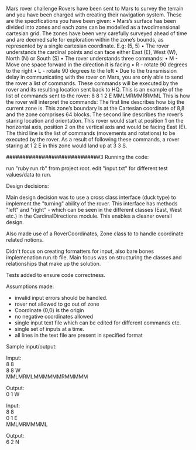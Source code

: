 Mars rover challenge
Rovers have been sent to Mars to survey the terrain and you have been charged with
creating their navigation system. These are the specifications you have been given:
• Mars’s surface has been divided into zones and each zone can be modelled as a twodimensional cartesian grid. The zones have been very carefully surveyed ahead of
time and are deemed safe for exploration within the zone’s bounds, as represented
by a single cartesian coordinate. E.g: (5, 5)
• The rover understands the cardinal points and can face either East (E), West (W),
North (N) or South (S)
• The rover understands three commands:
• M - Move one space forward in the direction it is facing
• R - rotate 90 degrees to the right
• L - rotate 90 degrees to the left
• Due to the transmission delay in communicating with the rover on Mars, you are only
able to send the rover a list of commands. These commands will be executed by the
rover and its resulting location sent back to HQ. This is an example of the list of
commands sent to the rover:
8 8
1 2 E
MMLMRMMRRMML
This is how the rover will interpret the commands:
The first line describes how big the current zone is. This zone’s boundary is at the Cartesian
coordinate of 8,8 and the zone comprises 64 blocks. The second line describes the rover’s
staring location and orientation. This rover would start at position 1 on the horizontal axis,
position 2 on the vertical axis and would be facing East (E). The third line is the list of
commands (movements and rotations) to be executed by the rover.
As a result of following these commands, a rover staring at 1 2 E in this zone would land up
at 3 3 S. 

#############################3
Running the code:

run "ruby run.rb" from project root.
edit "input.txt" for different test values/data to run.

Design decisions:

Main design decision was to use a cross class interface (duck type)
to implement the "turning" ability of the rover. This interface has methods
"left" and "right" - which can be seen in the different classes (East, West etc.) in the CardinalDirections module. 
This enables a cleaner overall design.

Also made use of a RoverCoordinates, Zone class to to handle coordinate related
notions.

Didn't focus on creating formatters for input, also bare bones implemenation
run.rb file. Main focus was on structuring the classes and relationships that make
up the solution.

Tests added to ensure code correctness.

Assumptions made:

- invalid input errors should be handled.
- rover not allowed to go out of zone
- Coordinate (0,0) is the origin
- no negative coordinates allowed
- single input text file which can be edited for different 
commands etc.
- single set of inputs at a time.
- all lines in the text file are present in specified format

Sample input/output:

Imput:<br />
8 8 <br />
8 8 W<br />
MMLMRMLMMMMMMRMMMMM<br />

Output: <br />
 0 1 W<br />

Input:<br />
 8 8<br />
 0 1 E<br />
 MMLMRMMMML<br />

Output: <br />
 6 2 N<br />

